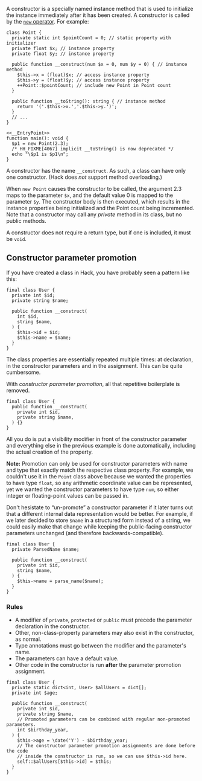 A constructor is a specially named instance method that is used to initialize the instance immediately after it has been created.  A
constructor is called by the [`new` operator](../expressions-and-operators/new.md).  For example:

```Point.hack
class Point {
  private static int $pointCount = 0; // static property with initializer
  private float $x; // instance property
  private float $y; // instance property

  public function __construct(num $x = 0, num $y = 0) { // instance method
    $this->x = (float)$x; // access instance property
    $this->y = (float)$y; // access instance property
    ++Point::$pointCount; // include new Point in Point count
  }

  public function __toString(): string { // instance method
    return '('.$this->x.','.$this->y.')';
  }
  // ...
}

<<__EntryPoint>>
function main(): void {
  $p1 = new Point(2.3);
  /* HH_FIXME[4067] implicit __toString() is now deprecated */
  echo "\$p1 is $p1\n";
}
```

A constructor has the name `__construct`.  As such, a class can have only one constructor.  (Hack does *not* support method overloading.)

When `new Point` causes the constructor to be called, the argument 2.3 maps to the parameter `$x`, and the default value 0 is mapped to
the parameter `$y`.  The constructor body is then executed, which results in the instance properties being initialized and the Point count
being incremented.  Note that a constructor may call any *private* method in its class, but no public methods.

A constructor does not require a return type, but if one is included, it must be `void`.

## Constructor parameter promotion

If you have created a class in Hack, you have probably seen a pattern like this:

```duplication.noexec.hack no-auto-output
final class User {
  private int $id;
  private string $name;

  public function __construct(
    int $id,
    string $name,
  ) {
    $this->id = $id;
    $this->name = $name;
  }
}
```

The class properties are essentially repeated multiple times: at declaration, in
the constructor parameters and in the assignment. This can be quite cumbersome.

With *constructor parameter promotion*, all that repetitive boilerplate is
removed.

```promotion.noexec.hack no-auto-output
final class User {
  public function __construct(
    private int $id,
    private string $name,
  ) {}
}
```

All you do is put a visibility modifier in front of the constructor parameter
and everything else in the previous example is done automatically, including the
actual creation of the property.

**Note:** Promotion can only be used for constructor parameters with name and
type that exactly match the respective class property. For example, we couldn't
use it in the `Point` class above because we wanted the properties to have type
`float`, so any arithmetic coordinate value can be represented, yet we wanted
the constructor parameters to have type `num`, so either integer or
floating-point values can be passed in.

Don't hesistate to &ldquo;un-promote&rdquo; a constructor parameter if it later
turns out that a different internal data representation would be better. For
example, if we later decided to store `$name` in a structured form instead of a string, we could easily make that change while keeping the public-facing
constructor parameters unchanged (and therefore backwards-compatible).

```unpromotion.noexec.hack no-auto-output
final class User {
  private ParsedName $name;

  public function __construct(
    private int $id,
    string $name,
  ) {
    $this->name = parse_name($name);
  }
}
```

### Rules

* A modifier of `private`, `protected` or `public` must precede the parameter
  declaration in the constructor.
* Other, non-class-property parameters may also exist in the constructor, as
  normal.
* Type annotations must go between the modifier and the parameter's name.
* The parameters can have a default value.
* Other code in the constructor is run **after** the parameter promotion
  assignment.

```promotion-rules.noexec.hack no-auto-output
final class User {
  private static dict<int, User> $allUsers = dict[];
  private int $age;

  public function __construct(
    private int $id,
    private string $name,
    // Promoted parameters can be combined with regular non-promoted parameters.
    int $birthday_year,
  ) {
    $this->age = \date('Y') - $birthday_year;
    // The constructor parameter promotion assignments are done before the code
    // inside the constructor is run, so we can use $this->id here.
    self::$allUsers[$this->id] = $this;
  }
}
```
